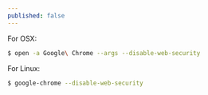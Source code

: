 ```yaml
---
published: false
---
```


For OSX:  
```bash
$ open -a Google\ Chrome --args --disable-web-security
```  
  
For Linux:  
```bash
$ google-chrome --disable-web-security
```
